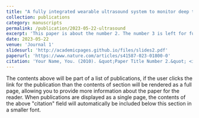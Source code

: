 ```yaml
---
title: "A fully integrated wearable ultrasound system to monitor deep tissues in moving subjects"
collection: publications
category: manuscripts
permalink: /publication/2023-05-22-ultrasound
excerpt: 'This paper is about the number 2. The number 3 is left for future work.'
date: 2023-05-22
venue: 'Journal 1'
slidesurl: 'http://academicpages.github.io/files/slides2.pdf'
paperurl: 'https://www.nature.com/articles/s41587-023-01800-0'
citation: 'Your Name, You. (2010). &quot;Paper Title Number 2.&quot; <i>Journal 1</i>. 1(2).'
---
```


The contents above will be part of a list of publications, if the user clicks the link for the publication than the contents of section will be rendered as a full page, allowing you to provide more information about the paper for the reader. When publications are displayed as a single page, the contents of the above "citation" field will automatically be included below this section in a smaller font.